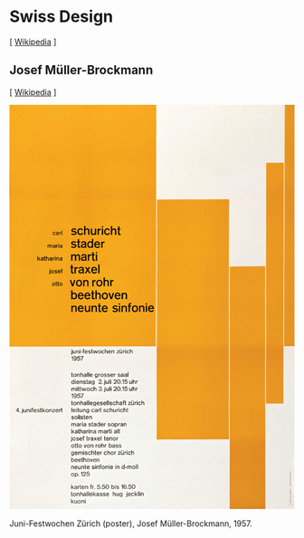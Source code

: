 # Swiss Design

[ [Wikipedia](https://en.wikipedia.org/wiki/International_Typographic_Style) ]

## Josef Müller-Brockmann

[ [Wikipedia](https://en.wikipedia.org/wiki/Josef_M%C3%BCller-Brockmann) ]

![](1957-juni-festwochen-zürich--josef-müller-brockmann.jpg)

Juni-Festwochen Zürich (poster), Josef Müller-Brockmann, 1957.
